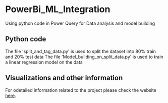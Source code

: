 # PowerBi_ML_Integration
Using python code in Power Query for Data analysis and model building

## Python code
The file 'split_and_tag_data.py' is used to split the dataset into 80% train and 20% test data
The file 'Model_building_on_split_data.py' is used to train a linear regression model on the data

## Visualizations and other information
For odetailed information related to the project please check the website [here](http://<yet_to_be_added>.com/).
